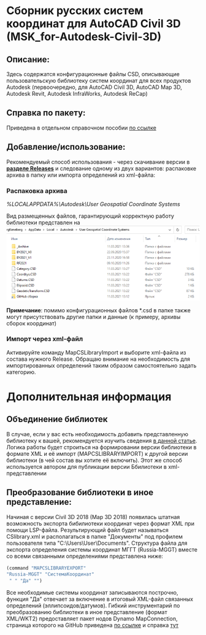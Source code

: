 # Сборник русских систем координат для AutoCAD Civil 3D (MSK_for-Autodesk-Civil-3D)
## Описание:
Здесь содержатся конфигурационные файлы CSD, описывающие пользовательскую библиотеку систем координат для всех продуктов Autodesk (первоочередно, для AutoCAD Civil 3D, AutoCAD Map 3D, Autodesk Revit, Autodesk InfraWorks, Autodesk ReCap)
## Справка по пакету:
Приведена в отдельном справочном пособии [по ссылке](https://inj9.gitbook.io/msk-for-civil-3d/)
## Добавление/использование:
Рекомендуемый способ использования - через скачивание версии в [**разделе Releases**](https://github.com/GeorgGrebenyuk/MSK_for-Autodesk-Civil-3D/releases) и следование одному из двух вариантов: распаковке архива в папку или импорта определений из xml-файла:
### Распаковка архива

*%LOCALAPPDATA%\Autodesk\User Geospatial Coordinate Systems*

Вид размещенных файлов, гарантирующий корректную работу библиотеки представлен на ![скриншоте ниже:](/Docs/Screen/Root1.png)

**Примечание**: помимо конфигурационных файлов \*.csd в папке также могут присутствовать другие папки и данные (к примеру, архивы сборок координат)

### Импорт через xml-файл
Активируйте команду MapCSLibraryImport и выборите xml-файла из состава нужного Release. Обращаю внимание на необходимость для импортированных определений таким образом самостоятельно задать категорию.

# Дополнительная информация
## Объединение библиотек
В случае, если у вас есть необходимость добавить представленную библиотеку к вашей, рекомендуется изучить сведения [в данной статье](https://zen.yandex.ru/media/id/5d0dba97ecd5cf00afaf2938/pogrujaemsia-v-sistemy-koordinat-chast-4-avtomatizaciia-formirovaniia-biblioteki-sk-607707d2bfba535c1acb63d1). Логика работы будет строиться на формировании версии библиотеки в формате XML и её импорт (MAPCSLIBRARYIMPORT) к другой версии библиотеки (в чей состав вы хотите её включить). Этот же способ используется автором для публикации версии Ббилиотеки в xml-представлении
## Преобразование библиотеки в иное представление:
Начиная с версии Civil 3D 2018 (Map 3D 2018) появилась штатная возможность экспорта бибилиотеки координат через формат XML при помощи LSP-файла. Результирующий файл будет называться CSlibrary.xml и располагаться в папке "Документы" под профилем пользователя типа "C:\Users\User\Documents". Структура файла для экспорта определения системы координат МГГТ (Russia-MGGT) вместе со всеми связанными определениями представлена ниже:
```lisp
(command "MAPCSLIBRARYEXPORT"
"Russia-MGGT" "СистемаКоординат"
 " " "Да" "")
```
Все необходимые системы координат записываются построчно, функция "Да" отвечает за включение в итоговый XML-файл связанных определений (эллипсоидов/датумов).
Гибкий инструментарий по преобразованию библиотеки в иное представление (формат XML/WKT2) предоставляет пакет нодов Dynamo MapConnection, страница которого на GitHub приведена [по ссылке](https://github.com/TBS-Software/Dynamo.MapConnection) и справка [тут](https://inj9.gitbook.io/dynamo-mapconnection/)
